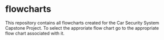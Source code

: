 # flowcharts
This repository contains all flowcharts created for the Car Security System Capstone Project. To select the approriate flow chart go to the appropriate flow chart associated with it.
